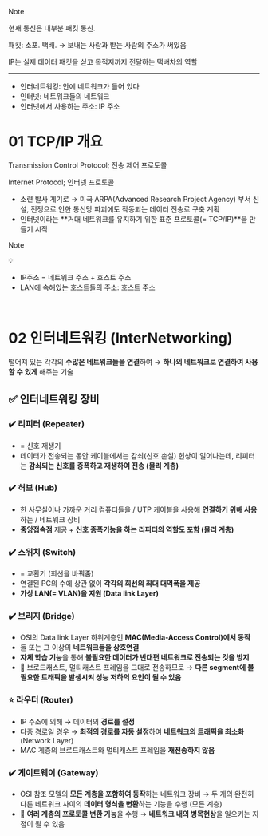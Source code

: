 > [!NOTE]
>
> 현재 통신은 대부분 패킷 통신.
>
> 패킷: 소포. 택배. → 보내는 사람과 받는 사람의 주소가 써있음
>
> IP는 실제 데이터 패킷을 싣고 목적지까지 전달하는 택배차의 역할
>
> ---
>
> - 인터네트워킹: 안에 네트워크가 들어 있다
> - 인터넷: 네트워크들의 네트워크
> - 인터넷에서 사용하는 주소: IP 주소

# 01 TCP/IP 개요

Transmission Control Protocol; 전송 제어 프로토콜

Internet Protocol; 인터넷 프로토콜

- 소련 발사 계기로 → 미국 ARPA(Advanced Research Project Agency) 부서 신설, 전쟁으로 인한 통신망 파괴에도 작동되는 데이터 전송로 구축 계획
- 인터넷이라는 **거대 네트워크를 유지하기 위한 표준 프로토콜(= TCP/IP)**을 만들기 시작

> [!NOTE]
> 💡
>
> - IP주소 = 네트워크 주소 + 호스트 주소
> - LAN에 속해있는 호스트들의 주소: 호스트 주소

<br />

# 02 인터네트워킹 (InterNetworking)

떨어져 있는 각각의 **수많은 네트워크들을 연결**하여 → **하나의 네트워크로 연결하여 사용할 수 있게** 해주는 기술

## ✅ 인터네트워킹 장비

### ✔️ **리피터 (Repeater)**

- = 신호 재생기
- 데이터가 전송되는 동안 케이블에서는 감쇠(신호 손실) 현상이 일어나는데,
  리피터는 **감쇠되는 신호를 증폭하고 재생하여 전송 (물리 계층)**

### ✔️ **허브 (Hub)**

- 한 사무실이나 가까운 거리 컴퓨터들을 / UTP 케이블을 사용해 **연결하기 위해 사용**하는 / 네트워크 장비
- **중앙접속점** 제공 + **신호 증폭기능을 하는 리피터의 역할도 포함 (물리 계층)**

### ✔️ **스위치 (Switch)**

- = 교환기 (회선을 바꿔줌)
- 연결된 PC의 수에 상관 없이 **각각의 회선의 최대 대역폭을 제공**
- **가상 LAN(= VLAN)을 지원 (Data link Layer)**

### ✔️ **브리지 (Bridge)**

- OSI의 Data link Layer 하위계층인 **MAC(Media-Access Control)에서 동작**
- 둘 또는 그 이상의 **네트워크들을 상호연결**
- **자체 학습 기능**을 통해 **불필요한 데이터가 반대편 네트워크로 전송되는 것을 방지**
- 💩 브로드캐스트, 멀티캐스트 프레임을 그대로 전송하므로 → **다른 segment에 불필요한 트래픽을 발생시켜 성능 저하의 요인이 될 수 있음**

### **⭐ 라우터 (Router)**

- IP 주소에 의해 → 데이터의 **경로를 설정**
- 다중 경로일 경우 → **최적의 경로를 자동 설정**하여 **네트워크의 트래픽을 최소화** (Network Layer)
- MAC 계층의 브로드캐스트와 멀티캐스트 프레임을 **재전송하지 않음**

### ✔️ **게이트웨이 (Gateway)**

- OSI 참조 모델의 **모든 계층을 포함하여 동작**하는 네트워크 장비 → 두 개의 완전히 다른 네트워크 사이의 **데이터 형식을 변환**하는 기능을 수행 (모든 계층)
- 💩 **여러 계층의 프로토콜 변환 기능**을 수행 → **네트워크 내의 병목현상**을 일으키는 지점이 될 수 있음

